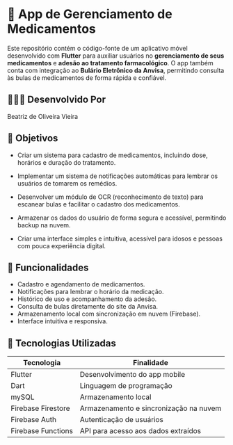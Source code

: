 # 💊 App de Gerenciamento de Medicamentos

Este repositório contém o código-fonte de um aplicativo móvel desenvolvido com **Flutter** para auxiliar usuários no **gerenciamento de seus medicamentos** e **adesão ao tratamento farmacológico**. O app também conta com integração ao **Bulário Eletrônico da Anvisa**, permitindo consulta às bulas de medicamentos de forma rápida e confiável.

## 👩🏻‍💻 Desenvolvido Por

Beatriz de Oliveira Vieira

## 📌 Objetivos

* Criar um sistema para cadastro de medicamentos, incluindo dose, horários e duração do tratamento.

* Implementar um sistema de notificações automáticas para lembrar os usuários de tomarem os remédios.

* Desenvolver um módulo de OCR (reconhecimento de texto) para escanear bulas e facilitar o cadastro dos medicamentos.

* Armazenar os dados do usuário de forma segura e acessível, permitindo backup na nuvem.

* Criar uma interface simples e intuitiva, acessível para idosos e pessoas com pouca experiência digital.

## 📱 Funcionalidades

- Cadastro e agendamento de medicamentos.
- Notificações para lembrar o horário da medicação.
- Histórico de uso e acompanhamento da adesão.
- Consulta de bulas diretamente do site da Anvisa.
- Armazenamento local com sincronização em nuvem (Firebase).
- Interface intuitiva e responsiva.

## 🚀 Tecnologias Utilizadas

| Tecnologia       | Finalidade                                 |
|------------------|---------------------------------------------|
| Flutter          | Desenvolvimento do app mobile               |
| Dart             | Linguagem de programação                    |
| mySQL           | Armazenamento local                         |
| Firebase Firestore | Armazenamento e sincronização na nuvem    |
| Firebase Auth    | Autenticação de usuários                    |
| Firebase Functions | API para acesso aos dados extraídos       |
